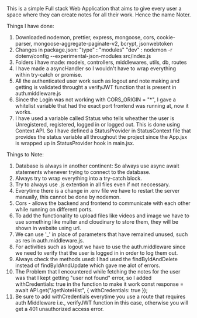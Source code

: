 This is a simple Full stack Web Application that aims to give every user a space where they can create notes for all their work. 
Hence the name Noter.

Things I have done:
1. Downloaded nodemon, prettier, express, mongoose, cors,          cookie-parser, mongoose-aggregate-paginate-v2, bcrypt, jsonwebtoken
2. Changes in package.json: 
    "type" : "modules"
    "dev" : nodemon -r dotenv/config --experimental-json-modules src/index.js 
3. Folders i have made:
    models, controllers, middlewares, utils, db, routes
4. I have made a asyncHandler so I wouldn't have to wrap everything   within try-catch or promise.
5. All the authenticated user work such as logout and note making and getting is validated throught a verifyJWT function that is present in auth.middleware.js
6. Since the Login was not working with CORS_ORIGIN = "*", I gave a whitelist variable that had the exact port frontend was running at, now it works.
7. I have used a variable called Status who tells wheather the user is Unregistered, registered, logged in or logged out. This is done using Context API. So I have defined a StatusProvider in StatusContext file that provides the status variable all throughout the project since the App.jsx is wrapped up in StatusProvider hook in main.jsx.

Things to Note:
1. Database is always in another continent: So always use async await statements whenever trying to connect to the database.
2. Always try to wrap everything into a try-catch block.
3. Try to always use .js extention in all files even if not neccessary.
4. Everytime there is a change in .env file we have to restart the server manually, this cannot be done by nodemon.
5. Cors - allows the backend and frontend to communicate with each other while running on different ports.
6. To add the functionality to upload files like videos and image we have to use something like multer and cloudinary to store them, they will be shown in website using url.
7. We can use '_' in place of parameters that have remained unused, such as res in auth.middleware.js.
8. For activities such as logout we have to use the auth.middleware since we need to verify that the user is logged in in order to log them out.
9. Always check the methods used: I had used the findByIdAndDelete instead of findByIdAndUpdate which gave me alot of errors.
10. The Problem that I encountered while fetching the notes for the user was that I kept getting "user not found" error, so I added withCredentials: true in the function to make it work
const response = await API.get("/getNoteHist", { withCredentials: true });
11. Be sure to add withCredentials everytime you use a route that requires auth Middleware i.e., verifyJWT function in this case, otherwise you will get a 401 unauthorized access error.
